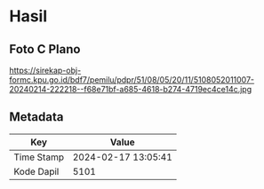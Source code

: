 # Hasil

## Foto C Plano

https://sirekap-obj-formc.kpu.go.id/bdf7/pemilu/pdpr/51/08/05/20/11/5108052011007-20240214-222218--f68e71bf-a685-4618-b274-4719ec4ce14c.jpg


## Metadata

| Key        | Value               |
| ---------- | ------------------- |
| Time Stamp | 2024-02-17 13:05:41 |
| Kode Dapil | 5101                |



